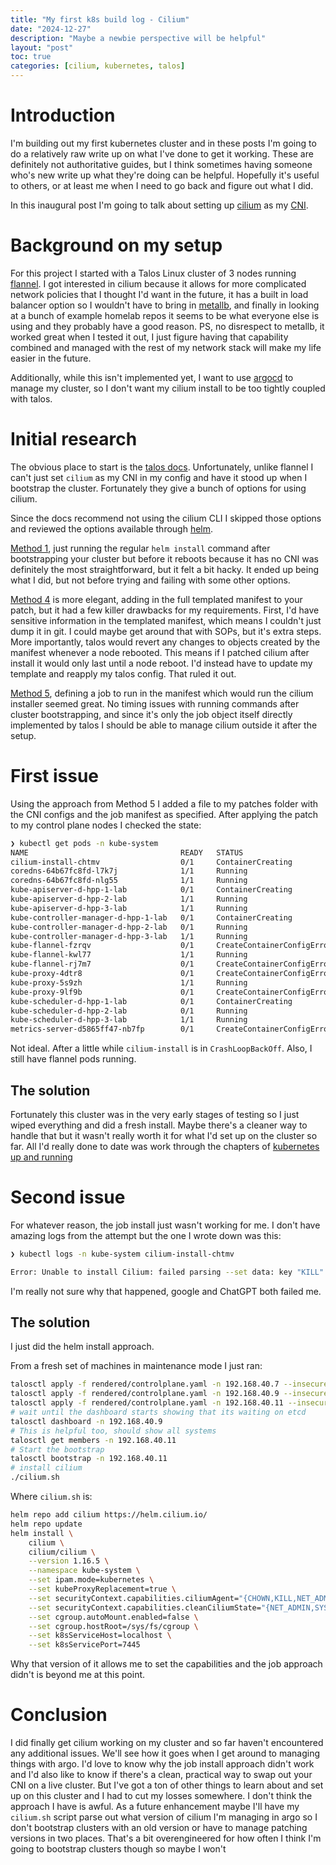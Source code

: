 ```yaml
---
title: "My first k8s build log - Cilium"
date: "2024-12-27"
description: "Maybe a newbie perspective will be helpful"
layout: "post"
toc: true
categories: [cilium, kubernetes, talos]
---
```


# Introduction

I'm building out my first kubernetes cluster and in these posts
I'm going to do a relatively raw write up on what I've done to get
it working. These are definitely not authoritative guides, but I think
sometimes having someone who's new write up what they're doing can be
helpful. Hopefully it's useful to others, or at least me when I need to
go back and figure out what I did.

In this inaugural post I'm going to talk about setting up [cilium](https://cilium.io/)
as my [CNI](https://kubernetes.io/docs/concepts/extend-kubernetes/compute-storage-net/network-plugins/).

# Background on my setup

For this project I started with a Talos Linux cluster of 3 nodes running
[flannel](https://github.com/flannel-io/flannel). I got interested in
cilium because it allows for more complicated network policies that I thought
I'd want in the future, it has a built in load balancer option so I wouldn't
have to bring in [metallb](https://metallb.io/), and finally in looking at
a bunch of example homelab repos it seems to be what everyone else is
using and they probably have a good reason. PS, no disrespect to metallb,
it worked great when I tested it out, I just figure having that capability
combined and managed with the rest of my network stack will make my life
easier in the future.

Additionally, while this isn't implemented yet, I want to use
[argocd](https://argo-cd.readthedocs.io/en/stable/) to manage
my cluster, so I don't want my cilium install to be too tightly
coupled with talos.

# Initial research

The obvious place to start is the [talos docs](https://www.talos.dev/v1.9/kubernetes-guides/network/deploying-cilium/).
Unfortunately, unlike flannel I can't just set `cilium` as my CNI in my config and have it stood
up when I bootstrap the cluster. Fortunately they give a bunch of options for using cilium.

Since the docs recommend not using the cilium CLI I skipped those options and reviewed
the options available through [helm](https://helm.sh/).

[Method 1](https://www.talos.dev/v1.9/kubernetes-guides/network/deploying-cilium/#method-1-helm-install),
just running the regular `helm install` command after bootstrapping your cluster
but before it reboots because it has no CNI was definitely the most straightforward, but
it felt a bit hacky.
It ended up being what I did, but not before trying and failing with some other options.

[Method 4](https://www.talos.dev/v1.9/kubernetes-guides/network/deploying-cilium/#method-4-helm-manifests-inline-install)
is more elegant, adding in the full templated manifest to your patch, but it had a few
killer drawbacks for my requirements. First, I'd have sensitive information in the templated
manifest, which means I couldn't just dump it in git. I could maybe get around that with
SOPs, but it's extra steps. More importantly, talos would revert any changes to objects
created by the manifest whenever a node rebooted. This means if I patched cilium after
install it would only last until a node reboot. I'd instead have to update my template and
reapply my talos config. That ruled it out.

[Method 5](https://www.talos.dev/v1.9/kubernetes-guides/network/deploying-cilium/#method-5-using-a-job),
defining a job to run in the manifest which would run the cilium installer
seemed great. No timing issues with running commands after cluster bootstrapping, and since it's
only the job object itself directly implemented by talos I should be able to manage cilium
outside it after the setup.

# First issue

Using the approach from Method 5 I added a file to my patches folder with the CNI configs
and the job manifest as specified. After applying the patch to my control plane
nodes I checked the state:

```bash
❯ kubectl get pods -n kube-system
NAME                                  READY   STATUS                       RESTARTS     AGE
cilium-install-chtmv                  0/1     ContainerCreating            0            13s
coredns-64b67fc8fd-l7k7j              1/1     Running                      0            69d
coredns-64b67fc8fd-nlg55              1/1     Running                      0            69d
kube-apiserver-d-hpp-1-lab            0/1     ContainerCreating            0            69d
kube-apiserver-d-hpp-2-lab            1/1     Running                      0            1s
kube-apiserver-d-hpp-3-lab            1/1     Running                      0            9s
kube-controller-manager-d-hpp-1-lab   0/1     ContainerCreating            0            69d
kube-controller-manager-d-hpp-2-lab   0/1     Running                      0            2s
kube-controller-manager-d-hpp-3-lab   1/1     Running                      0            8s
kube-flannel-fzrqv                    0/1     CreateContainerConfigError   0            69d
kube-flannel-kwl77                    1/1     Running                      1 (1s ago)   69d
kube-flannel-rj7m7                    0/1     CreateContainerConfigError   0            69d
kube-proxy-4dtr8                      0/1     CreateContainerConfigError   0            69d
kube-proxy-5s9zh                      1/1     Running                      1 (2s ago)   69d
kube-proxy-9lf9b                      0/1     CreateContainerConfigError   0            69d
kube-scheduler-d-hpp-1-lab            0/1     ContainerCreating            0            69d
kube-scheduler-d-hpp-2-lab            0/1     Running                      0            1s
kube-scheduler-d-hpp-3-lab            1/1     Running                      0            9s
metrics-server-d5865ff47-nb7fp        0/1     CreateContainerConfigError   0            28d
```

Not ideal. After a little while `cilium-install` is in `CrashLoopBackOff`. Also, I still have
flannel pods running.

## The solution

Fortunately this cluster was in the very early stages of testing so I just wiped everything
and did a fresh install. Maybe there's a cleaner way to handle that but it wasn't
really worth it for what I'd set up on the cluster so far. All I'd really done to date
was work through the chapters of [kubernetes up and running](https://www.oreilly.com/library/view/kubernetes-up-and/9781098110192/)

# Second issue

For whatever reason, the job install just wasn't working for me.
I don't have amazing logs from the attempt but the one I wrote down was
this:

```bash
❯ kubectl logs -n kube-system cilium-install-chtmv

Error: Unable to install Cilium: failed parsing --set data: key "KILL" has no value (cannot end with ,)
```

I'm really not sure why that happened, google and ChatGPT both failed me.

## The solution

I just did the helm install approach.

From a fresh set of machines in maintenance mode I just ran:

```bash
talosctl apply -f rendered/controlplane.yaml -n 192.168.40.7 --insecure
talosctl apply -f rendered/controlplane.yaml -n 192.168.40.9 --insecure
talosctl apply -f rendered/controlplane.yaml -n 192.168.40.11 --insecure
# wait until the dashboard starts showing that its waiting on etcd
talosctl dashboard -n 192.168.40.9
# This is helpful too, should show all systems
talosctl get members -n 192.168.40.11
# Start the bootstrap
talosctl bootstrap -n 192.168.40.11
# install cilium
./cilium.sh
```

Where `cilium.sh` is:

```bash
helm repo add cilium https://helm.cilium.io/
helm repo update
helm install \
    cilium \
    cilium/cilium \
    --version 1.16.5 \
    --namespace kube-system \
    --set ipam.mode=kubernetes \
    --set kubeProxyReplacement=true \
    --set securityContext.capabilities.ciliumAgent="{CHOWN,KILL,NET_ADMIN,NET_RAW,IPC_LOCK,SYS_ADMIN,SYS_RESOURCE,DAC_OVERRIDE,FOWNER,SETGID,SETUID}" \
    --set securityContext.capabilities.cleanCiliumState="{NET_ADMIN,SYS_ADMIN,SYS_RESOURCE}" \
    --set cgroup.autoMount.enabled=false \
    --set cgroup.hostRoot=/sys/fs/cgroup \
    --set k8sServiceHost=localhost \
    --set k8sServicePort=7445
```

Why that version of it allows me to set the capabilities and the job approach
didn't is beyond me at this point.

# Conclusion

I did finally get cilium working on my cluster and so far haven't
encountered any additional issues. We'll see how it goes when I get around
to managing things with argo. I'd love to know why the job install
approach didn't work and I'd also like to know if there's a clean,
practical way to swap out your CNI on a live cluster. But I've got
a ton of other things to learn about and set up on this cluster and
I had to cut my losses somewhere. I don't think the approach I have
is awful. As a future enhancement maybe I'll have my `cilium.sh`
script parse out what version of cilium I'm managing in argo
so I don't bootstrap clusters with an old version or have to manage
patching versions in two places. That's a bit overengineered for how
often I think I'm going to bootstrap clusters though so maybe I won't

